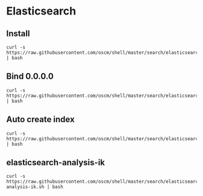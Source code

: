 Elasticsearch
=====

Install
-----
	curl -s https://raw.githubusercontent.com/oscm/shell/master/search/elasticsearch/install.yum.sh | bash

Bind 0.0.0.0
-----
	curl -s https://raw.githubusercontent.com/oscm/shell/master/search/elasticsearch/network.bind_host.sh | bash
	
	
Auto create index
-----
	curl -s https://raw.githubusercontent.com/oscm/shell/master/search/elasticsearch/action.auto_create_index.sh | bash

elasticsearch-analysis-ik
----
	curl -s https://raw.githubusercontent.com/oscm/shell/master/search/elasticsearch/elasticsearch-analysis-ik.sh | bash

